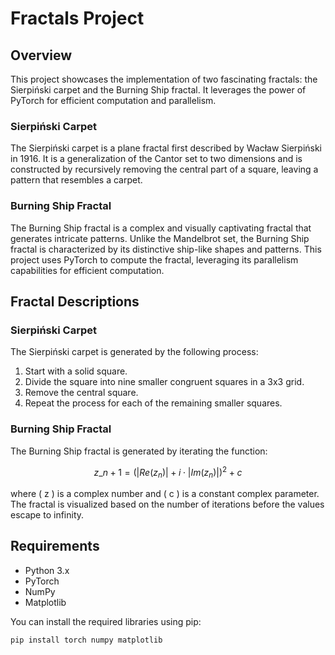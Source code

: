# Fractals Project

## Overview

This project showcases the implementation of two fascinating fractals: the Sierpiński carpet and the Burning Ship fractal. It leverages the power of PyTorch for efficient computation and parallelism.

### Sierpiński Carpet

The Sierpiński carpet is a plane fractal first described by Wacław Sierpiński in 1916. It is a generalization of the Cantor set to two dimensions and is constructed by recursively removing the central part of a square, leaving a pattern that resembles a carpet.

### Burning Ship Fractal

The Burning Ship fractal is a complex and visually captivating fractal that generates intricate patterns. Unlike the Mandelbrot set, the Burning Ship fractal is characterized by its distinctive ship-like shapes and patterns. This project uses PyTorch to compute the fractal, leveraging its parallelism capabilities for efficient computation.

## Fractal Descriptions

### Sierpiński Carpet

The Sierpiński carpet is generated by the following process:

1. Start with a solid square.
2. Divide the square into nine smaller congruent squares in a 3x3 grid.
3. Remove the central square.
4. Repeat the process for each of the remaining smaller squares.

### Burning Ship Fractal

The Burning Ship fractal is generated by iterating the function:

$$
z\_{n+1} = (|Re(z_n)| + i \cdot |Im(z_n)|)^2 + c
$$

where \( z \) is a complex number and \( c \) is a constant complex parameter. The fractal is visualized based on the number of iterations before the values escape to infinity.

## Requirements

- Python 3.x
- PyTorch
- NumPy
- Matplotlib

You can install the required libraries using pip:

```bash
pip install torch numpy matplotlib
```